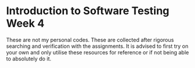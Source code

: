 # Introduction to Software Testing Week 4

These are not my personal codes. These are collected after rigorous searching and verification with the assignments.
It is advised to first try on your own and only utilise these resources for reference or if not being able to absolutely do it.
 
